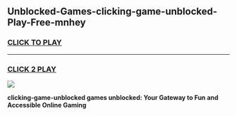 
## Unblocked-Games-clicking-game-unblocked-Play-Free-mnhey
<h3>
<a href="https://premium76.site?title=clicking-game-unblocked&ref=23A">CLICK TO PLAY</a></h3>
<hr>

<h3>
<a href="https://premium76.site?title=clicking-game-unblocked&ref=23A">CLICK 2 PLAY</a>
  
</h3>

<a href="https://premium76.site?title=clicking-game-unblocked&ref=23A"><img src="https://clearcache.store/games.png"></a>


**clicking-game-unblocked games unblocked: Your Gateway to Fun and Accessible Online Gaming**
